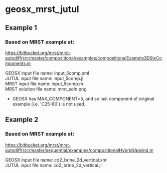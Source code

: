 # geosx_mrst_jutul

## Example 1 ##
### Based on MRST example at: ###
https://bitbucket.org/mrst/mrst-autodiff/src/master/compositional/examples/compositionalExample3DSixComponents.m

GEOSX input file name: input_5comp.xml  
JUTUL input file name: input_5comp.jl  
MRST input file name: input_5comp.m  
MRST solution file name: mrst_soln.png

* GEOSX has MAX_COMPONENT=5, and so last component of original example (i.e. 'C25-80') is not used.


## Example 2 ##
### Based on MRST example at: ###
https://bitbucket.org/mrst/mrst-autodiff/src/master/sequential/examples/compositionalHybridUpwind.m

GEOSX input file name: co2_brine_2d_vertical.xml  
JUTUL input file name: co2_brine_2d_vertical.jl 


